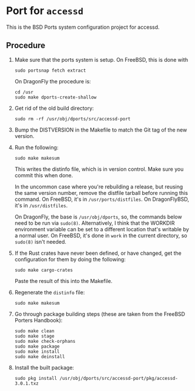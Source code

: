 # Port for `accessd`

This is the BSD Ports system configuration project for accessd.

## Procedure

1. Make sure that the ports system is setup. On FreeBSD, this is done with

    `sudo portsnap fetch extract`

   On DragonFly the procedure is:

   ```
   cd /usr
   sudo make dports-create-shallow
   ```

2. Get rid of the old build directory:

   ```
   sudo rm -rf /usr/obj/dports/src/accessd-port
   ```

3. Bump the DISTVERSION in the Makefile to match the Git tag of the new version.

4. Run the following:
    ```
    sudo make makesum
    ```

   This writes the distinfo file, which is in version control. Make
   sure you commit this when done.

   In the uncommon case where you're rebuilding a release, but reusing
   the same version number, remove the distfile tarball before running
   this command. On FreeBSD, it's in `/usr/ports/distfiles`. On
   DragonFlyBSD, it's in `/usr/distfiles`.

   On DragonFly, the base is `/usr/obj/dports`, so, the commands below
   need to be run via `sudo(8)`. Alternatively, I think that the
   WORKDIR environment variable can be set to a different location
   that's writable by a normal user. On FreeBSD, it's done in `work`
   in the current directory, so `sudo(8)` isn't needed.

5. If the Rust crates have never been defined, or have changed, get the
   configuration for them by doing the following:
   ```
   sudo make cargo-crates
   ```

   Paste the result of this into the Makefile.
   
6. Regenerate the `distinfo` file:

	`sudo make makesum`
   
7. Go through package building steps (these are taken from the FreeBSD
   Porters Handbook):

   ```
   sudo make clean
   sudo make stage
   sudo make check-orphans
   sudo make package
   sudo make install
   sudo make deinstall
   ```
8. Install the built package:
   ```
   sudo pkg install /usr/obj/dports/src/accessd-port/pkg/accessd-3.0.1.txz
   ```
